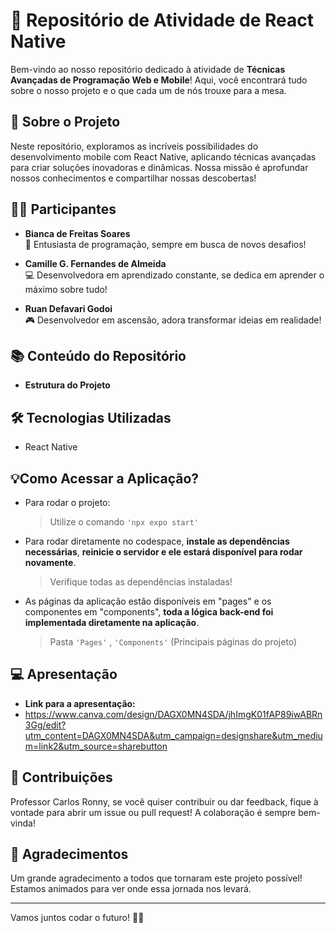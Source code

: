 # 🚀 Repositório de Atividade de React Native

Bem-vindo ao nosso repositório dedicado à atividade de **Técnicas Avançadas de Programação Web e Mobile**! Aqui, você encontrará tudo sobre o nosso projeto e o que cada um de nós trouxe para a mesa.

## 🌟 Sobre o Projeto

Neste repositório, exploramos as incríveis possibilidades do desenvolvimento mobile com React Native, aplicando técnicas avançadas para criar soluções inovadoras e dinâmicas. Nossa missão é aprofundar nossos conhecimentos e compartilhar nossas descobertas!

## 👩‍💻 Participantes

- **Bianca de Freitas Soares**  
  🌼 Entusiasta de programação, sempre em busca de novos desafios!

- **Camille G. Fernandes de Almeida**  
  💻 Desenvolvedora em aprendizado constante, se dedica em aprender o máximo sobre tudo!

- **Ruan Defavari Godoi**  
  🎮 Desenvolvedor em ascensão, adora transformar ideias em realidade!

## 📚 Conteúdo do Repositório

- **Estrutura do Projeto**


## 🛠️ Tecnologias Utilizadas

- React Native

## 💡Como Acessar a Aplicação? 

- Para rodar o projeto:
	> Utilize o comando `'npx expo start'`

- Para rodar diretamente no codespace, **instale as dependências necessárias**, **reinicie o servidor e ele estará disponível para rodar novamente**. 
	> Verifique todas as dependências instaladas!

- As páginas da aplicação estão disponíveis em "pages" e os componentes em "components", **toda a lógica back-end foi implementada diretamente na aplicação**. 
	> Pasta  `'Pages'` ,  `'Components'` (Principais páginas do projeto)

## 💻 Apresentação 

- **Link para a apresentação:**
- https://www.canva.com/design/DAGX0MN4SDA/jhImgK01fAP89iwABRn3Gg/edit?utm_content=DAGX0MN4SDA&utm_campaign=designshare&utm_medium=link2&utm_source=sharebutton

## 🌈 Contribuições

Professor Carlos Ronny, se você quiser contribuir ou dar feedback, fique à vontade para abrir um issue ou pull request! A colaboração é sempre bem-vinda!

## 🎉 Agradecimentos

Um grande agradecimento a todos que tornaram este projeto possível! Estamos animados para ver onde essa jornada nos levará.

---

Vamos juntos codar o futuro! 💪✨
